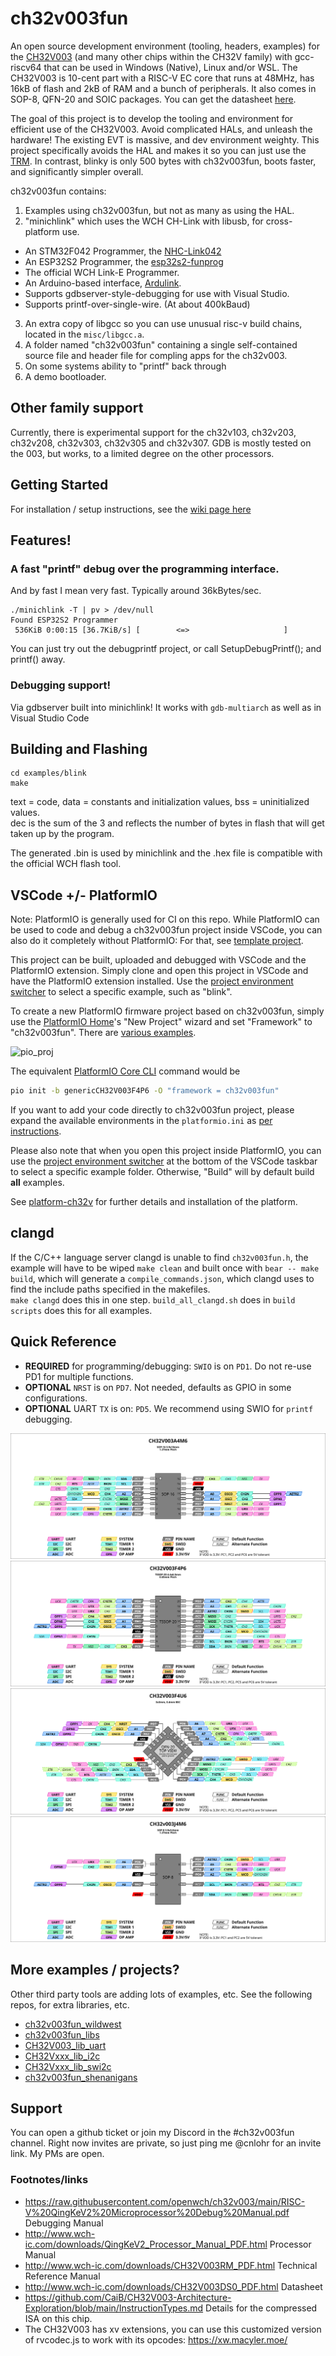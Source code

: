 # ch32v003fun

An open source development environment (tooling, headers, examples) for the [CH32V003](http://www.wch-ic.com/products/CH32V003.html) (and many other chips within the CH32V family) with gcc-riscv64 that can be used in Windows (Native), Linux and/or WSL.  The CH32V003 is 10-cent part with a RISC-V EC core that runs at 48MHz, has 16kB of flash and 2kB of RAM and a bunch of peripherals.  It also comes in SOP-8, QFN-20 and SOIC packages.  You can get the datasheet [here](http://www.wch-ic.com/downloads/CH32V003DS0_PDF.html).

The goal of this project is to develop the tooling and environment for efficient use of the CH32V003.  Avoid complicated HALs, and unleash the hardware! The existing EVT is massive, and dev environment weighty.  This project specifically avoids the HAL and makes it so you can just use the [TRM](http://www.wch-ic.com/downloads/CH32V003RM_PDF.html). In contrast, blinky is only 500 bytes with ch32v003fun, boots faster, and significantly simpler overall.

ch32v003fun contains:
1. Examples using ch32v003fun, but not as many as using the HAL.
2. "minichlink" which uses the WCH CH-Link with libusb, for cross-platform use.
  * An STM32F042 Programmer, the [NHC-Link042](https://github.com/NgoHungCuong/NHC-Link042)
  * An ESP32S2 Programmer, the [esp32s2-funprog](https://github.com/cnlohr/esp32s2-cookbook/tree/master/ch32v003programmer)
  * The official WCH Link-E Programmer.
  * An Arduino-based interface, [Ardulink](https://gitlab.com/BlueSyncLine/arduino-ch32v003-swio).
  * Supports gdbserver-style-debugging for use with Visual Studio.
  * Supports printf-over-single-wire. (At about 400kBaud)
3. An extra copy of libgcc so you can use unusual risc-v build chains, located in the `misc/libgcc.a`.
4. A folder named "ch32v003fun" containing a single self-contained source file and header file for compling apps for the ch32v003.
5. On some systems ability to "printf" back through
6. A demo bootloader.

## Other family support

Currently, there is experimental support for the ch32v103, ch32v203, ch32v208, ch32v303, ch32v305 and ch32v307.  GDB is mostly tested on the 003, but works, to a limited degree on the other processors.

## Getting Started

For installation / setup instructions, see the [wiki page here](https://github.com/cnlohr/ch32v003fun/wiki/Installation)

## Features!

###  A fast "printf" debug over the programming interface.

And by fast I mean very fast. Typically around 36kBytes/sec.

```
./minichlink -T | pv > /dev/null
Found ESP32S2 Programmer
 536KiB 0:00:15 [36.7KiB/s] [        <=>                     ]
```

You can just try out the debugprintf project, or call SetupDebugPrintf(); and printf() away.

### Debugging support!

Via gdbserver built into minichlink!  It works with `gdb-multiarch` as well as in Visual Studio Code 

## Building and Flashing

```
cd examples/blink
make
```

text = code, data = constants and initialization values, bss = uninitialized values.  
dec is the sum of the 3 and reflects the number of bytes in flash that will get taken up by the program.

The generated .bin is used by minichlink and the .hex file is compatible with the official WCH flash tool.  

## VSCode +/- PlatformIO

Note: PlatformIO is generally used for CI on this repo. While PlatformIO can be used to code and debug a ch32v003fun project inside VSCode, you can also do it completely without PlatformIO: For that, see [template project](https://github.com/cnlohr/ch32v003fun/tree/master/examples/template/.vscode).

This project can be built, uploaded and debugged with VSCode and the PlatformIO extension. Simply clone and open this project in VSCode and have the PlatformIO extension installed. Use the [project environment switcher](https://docs.platformio.org/en/latest/integration/ide/vscode.html#project-tasks) to select a specific example, such as "blink".

To create a new PlatformIO firmware project based on ch32v003fun, simply use the [PlatformIO Home](https://docs.platformio.org/en/latest/home/index.html)'s "New Project" wizard and set "Framework" to "ch32v003fun". There are [various examples](https://github.com/Community-PIO-CH32V/platform-ch32v/tree/develop/examples/blinky-ch32v003fun).

![pio_proj](.github/pio_project_creation.png)

The equivalent [PlatformIO Core CLI](https://docs.platformio.org/en/latest/integration/ide/vscode.html#platformio-core-cli) command would be
```sh
pio init -b genericCH32V003F4P6 -O "framework = ch32v003fun"
```

If you want to add your code directly to ch32v003fun project, please expand the available environments in the `platformio.ini` as [per instructions](https://github.com/cnlohr/ch32v003fun/blob/49640fbccf231191aa83c6a2bbe9d385535b2d1e/platformio.ini#L48-L53).

Please also note that when you open this project inside PlatformIO, you can use the [project environment switcher](https://docs.platformio.org/en/latest/integration/ide/vscode.html#project-tasks) at the bottom of the VSCode taskbar to select a specific example folder. Otherwise, "Build" will by default build **all** examples.

See [platform-ch32v](https://github.com/Community-PIO-CH32V/platform-ch32v) for further details and installation of the platform.

## clangd

If the C/C++ language server clangd is unable to find `ch32v003fun.h`, the example will have to be wiped `make clean` and built once with `bear -- make build`, which will generate a `compile_commands.json`, which clangd uses to find the include paths specified in the makefiles.  
`make clangd` does this in one step.
`build_all_clangd.sh` does in `build scripts` does this for all examples.

## Quick Reference
 * **REQUIRED** for programming/debugging: `SWIO` is on `PD1`. Do not re-use PD1 for multiple functions.
 * **OPTIONAL** `NRST` is on `PD7`. Not needed, defaults as GPIO in some configurations.
 * **OPTIONAL** UART `TX` is on: `PD5`. We recommend using SWIO for `printf` debugging.

![ch32v003a4m6](https://raw.githubusercontent.com/Tengo10/pinout-overview/main/pinouts/CH32v003/ch32v003a4m6.svg)
![ch32v003f4p6](https://raw.githubusercontent.com/Tengo10/pinout-overview/main/pinouts/CH32v003/ch32v003f4p6.svg)
![ch32v003f4u6](https://raw.githubusercontent.com/Tengo10/pinout-overview/main/pinouts/CH32v003/ch32v003f4u6.svg)
![ch32v003j4m6](https://raw.githubusercontent.com/Tengo10/pinout-overview/main/pinouts/CH32v003/ch32v003j4m6.svg)

## More examples / projects?

Other third party tools are adding lots of examples, etc.  See the following repos, for extra libraries, etc.
 * [ch32v003fun_wildwest](https://github.com/recallmenot/ch32v003fun_wildwest)
 * [ch32v003fun_libs](https://github.com/hexeguitar/ch32v003fun_libs)
 * [CH32V003_lib_uart](https://github.com/ADBeta/CH32V003_lib_uart)
 * [CH32Vxxx_lib_i2c](https://github.com/ADBeta/CH32Vxxx_lib_i2c)
 * [CH32Vxxx_lib_swi2c](https://github.com/ADBeta/CH32Vxxx_lib_swi2c)
 * [ch32v003fun_shenanigans](https://github.com/DeadBugEngineering/ch32v003fun_shenanigans)

## Support

You can open a github ticket or join my Discord in the #ch32v003fun channel.  Right now invites are private, so just ping me @cnlohr for an invite link.  My PMs are open.

### Footnotes/links

 * https://raw.githubusercontent.com/openwch/ch32v003/main/RISC-V%20QingKeV2%20Microprocessor%20Debug%20Manual.pdf Debugging Manual
 * http://www.wch-ic.com/downloads/QingKeV2_Processor_Manual_PDF.html Processor Manual
 * http://www.wch-ic.com/downloads/CH32V003RM_PDF.html Technical Reference Manual
 * http://www.wch-ic.com/downloads/CH32V003DS0_PDF.html Datasheet
 * https://github.com/CaiB/CH32V003-Architecture-Exploration/blob/main/InstructionTypes.md Details for the compressed ISA on this chip.
 * The CH32V003 has xv extensions, you can use this customized version of rvcodec.js to work with its opcodes: https://xw.macyler.moe/
